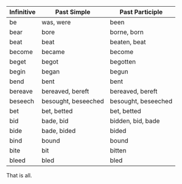 | Infinitive | Past Simple         | Past Participle     |
|------------|---------------------|---------------------|
| be         | was, were	         | been                |
| bear       | bore                | borne, born         |
| beat       | beat                | beaten, beat        |
| become     | became              | become              |
| beget      | begot               | begotten            |
| begin      | began               | begun               |
| bend       | bent                | bent                |
| bereave	   | bereaved, bereft    | bereaved, bereft    |
| beseech	   | besought, beseeched | besought, beseeched |
| bet	       | bet, betted	       | bet, betted         |
| bid	       | bade, bid           | bidden, bid, bade   |
| bide	     | bade, bided         | bided               |
| bind	     | bound	             | bound               |
| bite	     | bit	               | bitten              |
| bleed	     | bled	               | bled                |


That is all.

